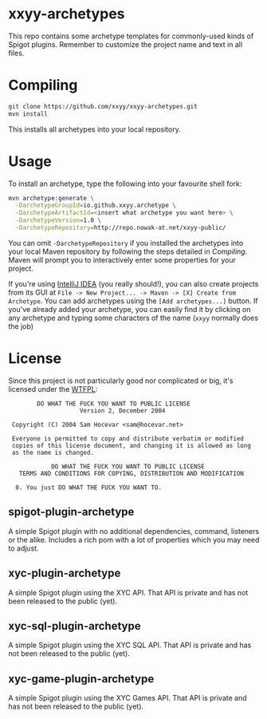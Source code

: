xxyy-archetypes
===============
This repo contains some archetype templates for commonly-used kinds of Spigot plugins. Remember to customize the project
name and text in all files.

Compiling
=======
````bash
git clone https://github.com/xxyy/xxyy-archetypes.git
mvn install
````
This installs all archetypes into your local repository.

Usage
=====
To install an archetype, type the following into your favourite shell fork:
````zsh
mvn archetype:generate \
  -DarchetypeGroupId=io.github.xxyy.archetype \
  -DarchetypeArtifactId=<insert what archetype you want here> \
  -DarchetypeVersion=1.0 \
  -DarchetypeRepository=http://repo.nowak-at.net/xxyy-public/
````
You can omit `-DarchetypeRepository` if you installed the archetypes into your local Maven repository by following the
steps detailed in *Compiling*. Maven will prompt you to interactively enter some properties for your project.

If you're using [IntelliJ IDEA](https://intellij.com) (you really should!), you can also create projects from its GUI
at `File -> New Project... -> Maven -> [X] Create from Archetype`. You can add archetypes using the `[Add archetypes...]`
button. If you've already added your archetype, you can easily find it by clicking on any archetype and typing some
characters of the name (`xxyy` normally does the job)

License
=======
Since this project is not particularly good nor complicated or big, it's licensed under the [WTFPL](http://wtfpl.net):
````
        DO WHAT THE FUCK YOU WANT TO PUBLIC LICENSE
                    Version 2, December 2004

 Copyright (C) 2004 Sam Hocevar <sam@hocevar.net>

 Everyone is permitted to copy and distribute verbatim or modified
 copies of this license document, and changing it is allowed as long
 as the name is changed.

            DO WHAT THE FUCK YOU WANT TO PUBLIC LICENSE
   TERMS AND CONDITIONS FOR COPYING, DISTRIBUTION AND MODIFICATION

  0. You just DO WHAT THE FUCK YOU WANT TO.
````

spigot-plugin-archetype
-----------------------
A simple Spigot plugin with no additional dependencies, command, listeners or the alike. Includes a rich pom with
a lot of properties which you may need to adjust.

xyc-plugin-archetype
--------------------
A simple Spigot plugin using the XYC API. That API is private and has not been released to the public (yet).

xyc-sql-plugin-archetype
--------------------
A simple Spigot plugin using the XYC SQL API. That API is private and has not been released to the public (yet).

xyc-game-plugin-archetype
--------------------
A simple Spigot plugin using the XYC Games API. That API is private and has not been released to the public (yet).
